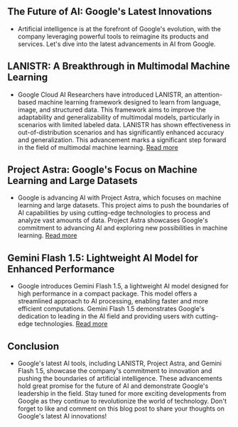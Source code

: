 ## The Future of AI: Google's Latest Innovations
- Artificial intelligence is at the forefront of Google's evolution, with the company leveraging powerful tools to reimagine its products and services. Let's dive into the latest advancements in AI from Google.

## LANISTR: A Breakthrough in Multimodal Machine Learning
- Google Cloud AI Researchers have introduced LANISTR, an attention-based machine learning framework designed to learn from language, image, and structured data. This framework aims to improve the adaptability and generalizability of multimodal models, particularly in scenarios with limited labeled data. LANISTR has shown effectiveness in out-of-distribution scenarios and has significantly enhanced accuracy and generalization. This advancement marks a significant step forward in the field of multimodal machine learning. [Read more](https://www.example.com/lanistr)

## Project Astra: Google's Focus on Machine Learning and Large Datasets
- Google is advancing AI with Project Astra, which focuses on machine learning and large datasets. This project aims to push the boundaries of AI capabilities by using cutting-edge technologies to process and analyze vast amounts of data. Project Astra showcases Google's commitment to advancing AI and exploring new possibilities in machine learning. [Read more](https://www.example.com/project-astra)

## Gemini Flash 1.5: Lightweight AI Model for Enhanced Performance
- Google introduces Gemini Flash 1.5, a lightweight AI model designed for high performance in a compact package. This model offers a streamlined approach to AI processing, enabling faster and more efficient computations. Gemini Flash 1.5 demonstrates Google's dedication to leading in the AI field and providing users with cutting-edge technologies. [Read more](https://www.example.com/gemini-flash-1.5)

## Conclusion
- Google's latest AI tools, including LANISTR, Project Astra, and Gemini Flash 1.5, showcase the company's commitment to innovation and pushing the boundaries of artificial intelligence. These advancements hold great promise for the future of AI and demonstrate Google's leadership in the field. Stay tuned for more exciting developments from Google as they continue to revolutionize the world of technology. Don't forget to like and comment on this blog post to share your thoughts on Google's latest AI innovations!